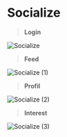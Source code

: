 # Socialize

> **Login**

![Socialize](https://user-images.githubusercontent.com/64160579/161821373-77007dcb-82f5-43ed-b5c9-42d8b8faaa72.png)

> **Feed**

![Socialize (1)](https://user-images.githubusercontent.com/64160579/161821304-868604a1-e59f-4efe-8b15-aa8d1f298778.png)

> **Profil**

![Socialize (2)](https://user-images.githubusercontent.com/64160579/161821315-84a18a3b-5751-4c2c-888b-ae9d5aa403d1.png)

> **Interest**

![Socialize (3)](https://user-images.githubusercontent.com/64160579/161821447-da2d5b6f-7369-40d3-b217-42f03d65aa9f.png)
